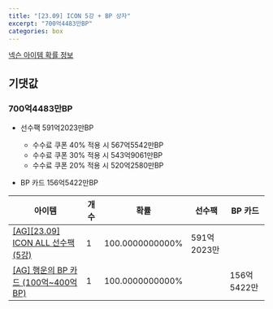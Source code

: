 ```yaml
---
title: "[23.09] ICON 5강 + BP 상자"
excerpt: "700억4483만BP"
categories: box
---
```

[넥슨 아이템 확률 정보](http://iteminfo.nexon.com/probability/fo4?sn=7260)

## 기댓값
### 700억4483만BP
  - 선수팩 591억2023만BP
    - 수수료 쿠폰 40% 적용 시 567억5542만BP
    - 수수료 쿠폰 30% 적용 시 543억9061만BP
    - 수수료 쿠폰 20% 적용 시 520억2580만BP

  - BP 카드 156억5422만BP

|아이템|개수|확률|선수팩|BP 카드|
|---|---|---|---|---|
|[[AG][23.09] ICON ALL 선수팩 (5강)](/player/7235)|1|100.0000000000%|591억2023만||
|[[AG] 행운의 BP 카드 (100억~400억 BP)](/bp/7261)|1|100.0000000000%||156억5422만|
